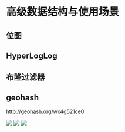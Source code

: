 # 高级数据结构与使用场景

## 位图


## HyperLogLog


## 布隆过滤器


## geohash

http://geohash.org/wx4g521ce0

![](https://note.youdao.com/yws/api/personal/file/CAE4C3EDDD90461783F5DB4AE2FF27D8?method=download&shareKey=5fed10873062e8d7032e7e8e92eebe28)
![](https://note.youdao.com/yws/api/personal/file/4088D269CE3E4D1AA54918D96F8A0886?method=download&shareKey=4bfce09740fd03e58ed48f07d4626925)
![](https://note.youdao.com/yws/api/personal/file/0A904678350D4E7BB25A72D504C27045?method=download&shareKey=20b25d80765434b0fedbdd24e997027f)

